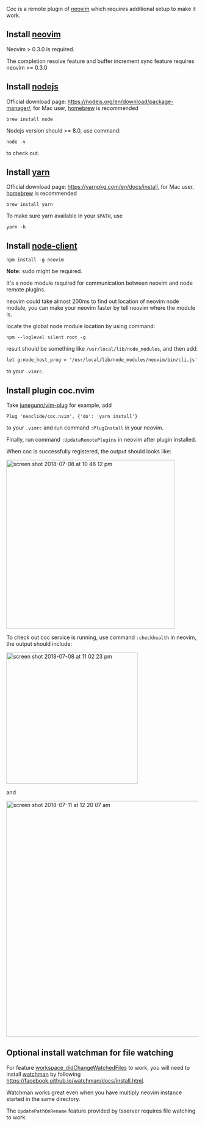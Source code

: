 Coc is a remote plugin of [neovim](https://github.com/neovim/neovim) which requires additional setup to make it work.

## Install [neovim](https://github.com/neovim/neovim/releases/)

Neovim > 0.3.0 is required. 

The completion resolve feature and buffer increment sync feature requires neovim >= 0.3.0

## Install [nodejs](https://nodejs.org/)

Official download page: https://nodejs.org/en/download/package-manager/, for Mac user, [homebrew](https://brew.sh/) is recommended

```
brew install node
```

Nodejs version should >= 8.0, use command:

```
node -v
```
to check out.

## Install [yarn](https://yarnpkg.com/)

Official download page: https://yarnpkg.com/en/docs/install, for Mac user, [homebrew](https://brew.sh/) is recommended

```
brew install yarn
```

To make sure yarn available in your `$PATH`, use
```
yarn -h
```

## Install [node-client](https://github.com/neovim/node-client)

```
npm install -g neovim
```
**Note:** sudo might be required.

It's a node module required for communication between neovim and node remote plugins.

neovim could take almost 200ms to find out location of neovim node module, you can make your neovim faster by tell neovim where the module is.

locate the global node module location by using command:

```
npm --loglevel silent root -g
```

result should be something like `/usr/local/lib/node_modules`, and then add:

``` vim
let g:node_host_prog = '/usr/local/lib/node_modules/neovim/bin/cli.js'
```
to your `.vimrc`.

## Install plugin coc.nvim

Take [junegunn/vim-plug](https://github.com/junegunn/vim-plug) for example, add

``` vim
Plug 'neoclide/coc.nvim', {'do': 'yarn install'}
```

to your `.vimrc` and run command `:PlugInstall` in your neovim.

Finally, run command `:UpdateRemotePlugins` in neovim after plugin installed.

When coc is successfully registered, the output should looks like:

<img width="442" alt="screen shot 2018-07-08 at 10 46 12 pm" src="https://user-images.githubusercontent.com/251450/42421029-43c838f2-8301-11e8-88af-19203a5eca91.png">

To check out coc service is running, use command `:checkhealth` in neovim, the output should include:

<img width="344" alt="screen shot 2018-07-08 at 11 02 23 pm" src="https://user-images.githubusercontent.com/251450/42421117-001a81ee-8303-11e8-929a-91da4ac9feea.png">

and

<img width="618" alt="screen shot 2018-07-11 at 12 20 07 am" src="https://user-images.githubusercontent.com/251450/42523432-4ac0c7dc-84a0-11e8-9f8e-0151a219c34e.png">

## Optional install watchman for file watching

For feature [workspace_didChangeWatchedFiles](https://microsoft.github.io/language-server-protocol/specification#workspace_didChangeWatchedFiles) to work, you will need to install [watchman](https://facebook.github.io/watchman) by following https://facebook.github.io/watchman/docs/install.html.

Watchman works great even when you have multiply neovim instance started in the same directory.

The `UpdatePathOnRename` feature provided by tsserver requires file watching to work.

